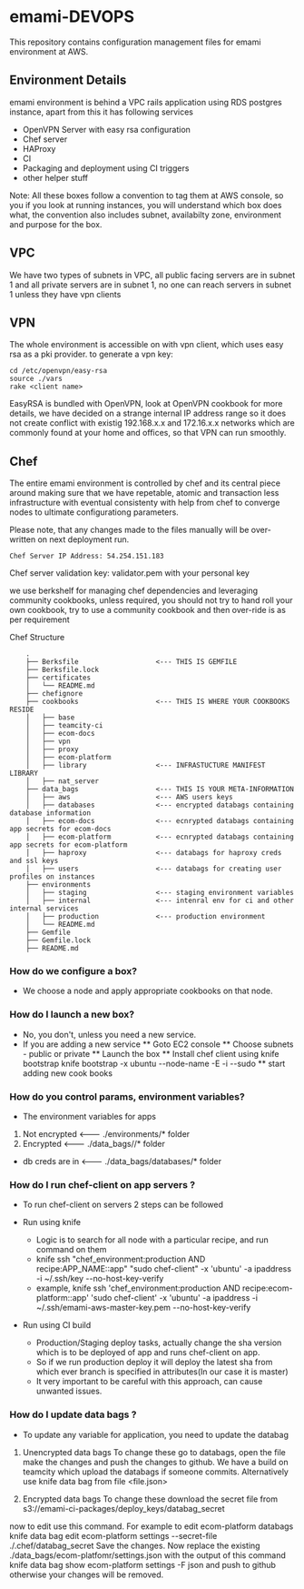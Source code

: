 emami-DEVOPS
=============

This repository contains configuration management files for emami environment at AWS.

Environment Details
-------------------
emami environment is behind a VPC rails application using RDS postgres instance, apart from this it has following services
* OpenVPN Server with easy rsa configuration
* Chef server
* HAProxy
* CI
* Packaging and deployment using CI triggers
* other helper stuff

Note: All these boxes follow a convention to tag them at AWS console, so you if you look at running instances, you will understand which box does what, the convention also includes subnet, availabilty zone, environment and purpose for the box.


VPC
---
We have two types of subnets in VPC, all public facing servers are in subnet 1 and all private servers are in subnet 1, no one can reach servers in subnet 1 unless they have vpn clients


VPN
---
The whole environment is accessible on with vpn client, which uses easy rsa as a pki provider. to generate a vpn key:

```
cd /etc/openvpn/easy-rsa
source ./vars
rake <client name>
```

EasyRSA is bundled with OpenVPN, look at OpenVPN cookbook for more details, we have decided on a strange internal IP address range so it does not create conflict with existig 192.168.x.x and 172.16.x.x networks which are commonly found at your home and offices, so that VPN can run smoothly.


Chef
----
The entire emami environment is controlled by chef and its central piece around making sure that we have repetable, atomic and transaction less infrastructure with eventual consistenty with help from chef to converge nodes to ultimate configurationg parameters.

Please note, that any changes made to the files manually will be over-written on next deployment run.


```
Chef Server IP Address: 54.254.151.183
```

Chef server validation key: validator.pem with your personal key

we use berkshelf for managing chef dependencies and leveraging community cookbooks, unless required, you should not try to hand roll your own cookbook, try to use a community cookbook and then over-ride is as per requirement

Chef Structure
```
    .
    ├── Berksfile                   <--- THIS IS GEMFILE
    ├── Berksfile.lock
    ├── certificates
    │   └── README.md
    ├── chefignore
    ├── cookbooks                   <--- THIS IS WHERE YOUR COOKBOOKS RESIDE
    │   ├── base
    │   ├── teamcity-ci
    │   ├── ecom-docs
    │   ├── vpn
    │   ├── proxy
    │   ├── ecom-platform
    │   ├── library                 <--- INFRASTUCTURE MANIFEST LIBRARY
    │   ├── nat_server
    ├── data_bags                   <--- THIS IS YOUR META-INFORMATION
    │   ├── aws                     <--- AWS users keys
    │   ├── databases               <--- encrypted databags containing database information
    │   ├── ecom-docs               <--- ecnrypted databags containing app secrets for ecom-docs
    │   ├── ecom-platform           <--- ecnrypted databags containing app secrets for ecom-platform
    │   ├── haproxy                 <--- databags for haproxy creds and ssl keys
    │   ├── users                   <--- databags for creating user profiles on instances
    ├── environments
    │   ├── staging                 <--- staging environment variables
    │   ├── internal                <--- intenral env for ci and other internal services
    │   ├── production              <--- production environment
    │   └── README.md
    ├── Gemfile
    ├── Gemfile.lock
    ├── README.md
```

### How do we configure a box?
* We choose a node and apply appropriate cookbooks on that node.

### How do I launch a new box?
* No, you don't, unless you need a new service.
* If you are adding a new service
** Goto EC2 console
** Choose subnets - public or private
** Launch the box
** Install chef client using knife bootstrap
knife bootstrap <node-ip> -x ubuntu --node-name <node-name> -E <node-env> -i <node-key> --sudo
** start adding new cook books

### How do you control params, environment variables?
* The environment variables for apps
1) Not encrypted  <--- ./environments/* folder
2) Encrypted      <--- ./data_bags/<app>/* folder

* db creds are in <--- ./data_bags/databases/* folder


### How do I run chef-client on app servers ?
* To run chef-client on servers 2 steps can be followed
* Run using knife
  * Logic is to search for all node with a particular recipe, and run
    command on them
  * knife ssh "chef_environment:production AND recipe:APP_NAME\:\:app"
    "sudo chef-client" -x 'ubuntu' -a ipaddress -i ~/.ssh/key --no-host-key-verify
  * example, knife ssh 'chef_environment:production AND recipe:ecom-platform\:\:app' 'sudo chef-client' -x 'ubuntu' -a ipaddress -i ~/.ssh/emami-aws-master-key.pem --no-host-key-verify

* Run using CI build
  * Production/Staging deploy tasks, actually change the sha version which is to be deployed of app
    and runs chef-client on app.
  * So if we run production deploy it will deploy the latest sha from
    which ever branch is specified in attributes(In our case it is master)
  * It very important to be careful with this approach, can cause
    unwanted issues.

### How do I update data bags ?
* To update any variable for application, you need to update the databag
1) Unencrypted data bags
To change these go to databags, open the file make the changes and push
the changes to github. We have a build on teamcity which upload the
databags if someone commits. Alternatively use
knife data bag from file <databag> <file.json>

2) Encrypted data bags
To change these download the secret file from 
s3://emami-ci-packages/deploy_keys/databag_secret

now to edit use this command. For example to edit ecom-platform databags
knife data bag edit ecom-platform settings --secret-file ./.chef/databag_secret
Save the changes. Now replace the existing ./data_bags/ecom-platfomr/settings.json
with the output of this command
knife data bag show ecom-platform settings -F json
and push to github otherwise your changes will be removed.



